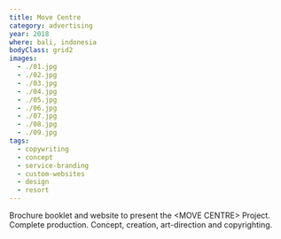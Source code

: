 ```yaml
---
title: Move Centre
category: advertising
year: 2018
where: bali, indonesia
bodyClass: grid2
images:
  - ./01.jpg
  - ./02.jpg
  - ./03.jpg
  - ./04.jpg
  - ./05.jpg
  - ./06.jpg
  - ./07.jpg
  - ./08.jpg
  - ./09.jpg
tags:
  - copywriting
  - concept
  - service-branding
  - custom-websites
  - design
  - resort
---
```


Brochure booklet and website to present the &lt;MOVE CENTRE&gt; Project. Complete production. Concept, creation, art-direction and copyrighting.
